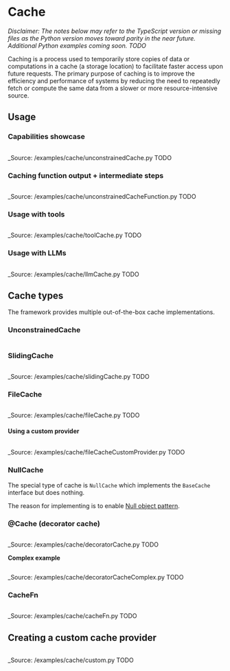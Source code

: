 # Cache

*Disclaimer: The notes below may refer to the TypeScript version or missing files as the Python version moves toward parity in the near future. Additional Python examples coming soon. TODO*

Caching is a process used to temporarily store copies of data or computations in a cache (a storage location) to facilitate faster access upon future requests. The primary purpose of caching is to improve the efficiency and performance of systems by reducing the need to repeatedly fetch or compute the same data from a slower or more resource-intensive source.

## Usage

### Capabilities showcase


```py
```

_Source: /examples/cache/unconstrainedCache.py TODO

### Caching function output + intermediate steps

```py
```

_Source: /examples/cache/unconstrainedCacheFunction.py TODO

### Usage with tools

```py
```

_Source: /examples/cache/toolCache.py TODO

### Usage with LLMs

```py
```

_Source: /examples/cache/llmCache.py TODO

## Cache types

The framework provides multiple out-of-the-box cache implementations.

### UnconstrainedCache

```py
```

### SlidingCache

```py
```

_Source: /examples/cache/slidingCache.py TODO

### FileCache

```py
```

_Source: /examples/cache/fileCache.py TODO

#### Using a custom provider

```py
```

_Source: /examples/cache/fileCacheCustomProvider.py TODO

### NullCache

The special type of cache is `NullCache` which implements the `BaseCache` interface but does nothing.

The reason for implementing is to enable [Null object pattern](https://en.wikipedia.org/wiki/Null_object_pattern).

### @Cache (decorator cache)


```py
```

_Source: /examples/cache/decoratorCache.py TODO

**Complex example**

```py
```

_Source: /examples/cache/decoratorCacheComplex.py TODO


### CacheFn

```py
```

_Source: /examples/cache/cacheFn.py TODO

## Creating a custom cache provider

```py
```

_Source: /examples/cache/custom.py TODO
